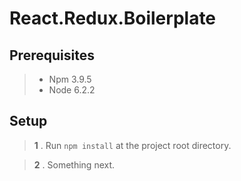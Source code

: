 React.Redux.Boilerplate
=======================

Prerequisites
-------------

  >- Npm 3.9.5
  >- Node 6.2.2


Setup
-----
  >__1__ .  Run `npm install` at the project root directory.
  
  >__2__ .  Something next.
